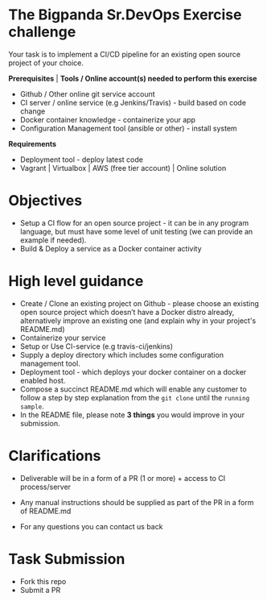 # The Bigpanda Sr.DevOps Exercise challenge

Your task is to implement a CI/CD pipeline for an existing open source project of your choice.

**Prerequisites** | **Tools / Online account(s) needed to perform this exercise**

* Github / Other online git service account
* CI server / online service (e.g Jenkins/Travis) - build based on code change
* Docker container knowledge - containerize your app
* Configuration Management tool (ansible or other) - install system

**Requirements**

- Deployment tool - deploy latest code
- Vagrant | Virtualbox | AWS (free tier account) | Online solution

# Objectives

- Setup a CI flow for an open source project - it can be in any program language, but must have some level of unit testing (we can provide an example if needed).
- Build & Deploy a service as a Docker container activity

# High level guidance

- Create / Clone an existing project on Github - please choose an existing open source project which doesn’t have a Docker distro already, alternatively improve an existing one (and explain why in your project's README.md)
- Containerize your service
- Setup or Use CI-service (e.g travis-ci/jenkins)
- Supply a deploy directory which includes some configuration management tool.
- Deployment tool - which deploys your docker container on a docker enabled host.
- Compose a succinct README.md which will enable any customer to follow a step
by step explanation from the `git clone` until the `running sample`.
- In the README file, please note **3 things** you would improve in your submission.

# Clarifications

- Deliverable will be in a form of a PR (1 or more) + access to CI process/server

- Any manual instructions should be supplied as part of the PR in a form of README.md

- For any questions you can contact us back

# Task Submission

- Fork this repo
- Submit a PR